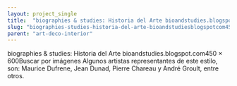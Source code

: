 ```yaml
---
layout: project_single
title:  "biographies & studies: Historia del Arte bioandstudies.blogspot.com450 × 600Buscar por imágenes Algunos artistas representantes de este estilo, son: Maurice Dufrene, Jean Dunad, Pierre Chareau y André Groult, entre otros."
slug: "biographies-studies-historia-del-arte-bioandstudiesblogspotcom450-600buscar-por-imagenes-algunos-artistas-representantes"
parent: "art-deco-interior"
---
```

biographies & studies: Historia del Arte bioandstudies.blogspot.com450 × 600Buscar por imágenes Algunos artistas representantes de este estilo, son: Maurice Dufrene, Jean Dunad, Pierre Chareau y André Groult, entre otros.